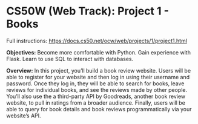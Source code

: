 # CS50W (Web Track): Project 1 - Books

Full instructions: https://docs.cs50.net/ocw/web/projects/1/project1.html

<b>Objectives:</b>
Become more comfortable with Python.
Gain experience with Flask.
Learn to use SQL to interact with databases.

<b>Overview:</b>
In this project, you’ll build a book review website. Users will be able to register for your website and then log in using their username and password. Once they log in, they will be able to search for books, leave reviews for individual books, and see the reviews made by other people. You’ll also use the a third-party API by Goodreads, another book review website, to pull in ratings from a broader audience. Finally, users will be able to query for book details and book reviews programmatically via your website’s API.

